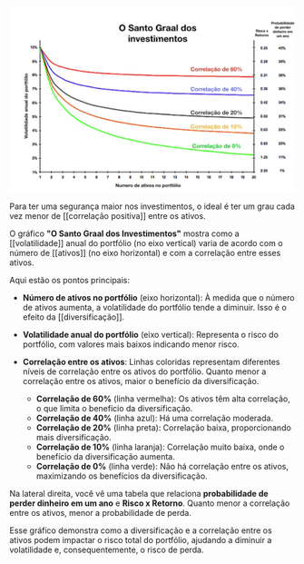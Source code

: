 ![](Pasted%20image%2020241005151718.png)

Para ter uma segurança maior nos investimentos, o ideal é ter um grau cada vez menor de [[correlação positiva]] entre os ativos.

O gráfico **"O Santo Graal dos Investimentos"** mostra como a [[volatilidade]] anual do portfólio (no eixo vertical) varia de acordo com o número de [[ativos]] (no eixo horizontal) e com a correlação entre esses ativos.

Aqui estão os pontos principais:

- **Número de ativos no portfólio** (eixo horizontal): À medida que o número de ativos aumenta, a volatilidade do portfólio tende a diminuir. Isso é o efeito da [[diversificação]].
  
- **Volatilidade anual do portfólio** (eixo vertical): Representa o risco do portfólio, com valores mais baixos indicando menor risco.

- **Correlação entre os ativos**: Linhas coloridas representam diferentes níveis de correlação entre os ativos do portfólio. Quanto menor a correlação entre os ativos, maior o benefício da diversificação. 
  - **Correlação de 60%** (linha vermelha): Os ativos têm alta correlação, o que limita o benefício da diversificação.
  - **Correlação de 40%** (linha azul): Há uma correlação moderada.
  - **Correlação de 20%** (linha preta): Correlação baixa, proporcionando mais diversificação.
  - **Correlação de 10%** (linha laranja): Correlação muito baixa, onde o benefício da diversificação aumenta.
  - **Correlação de 0%** (linha verde): Não há correlação entre os ativos, maximizando os benefícios da diversificação.

Na lateral direita, você vê uma tabela que relaciona **probabilidade de perder dinheiro em um ano** e **Risco x Retorno**. Quanto menor a correlação entre os ativos, menor a probabilidade de perda.

Esse gráfico demonstra como a diversificação e a correlação entre os ativos podem impactar o risco total do portfólio, ajudando a diminuir a volatilidade e, consequentemente, o risco de perda.
